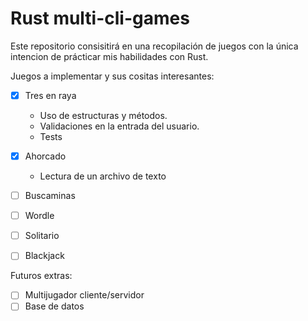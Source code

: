 # Rust multi-cli-games

Este repositorio consisitirá en una recopilación de juegos con la única intencion de prácticar mis habilidades con Rust.

Juegos a implementar y sus cositas interesantes:

- [X] Tres en raya
    - Uso de estructuras y métodos.
    - Validaciones en la entrada del usuario.
    - Tests
- [X] Ahorcado
    - Lectura de un archivo de texto
- [ ] Buscaminas
- [ ] Wordle
- [ ] Solitario
- [ ] Blackjack


Futuros extras:

- [ ] Multijugador cliente/servidor
- [ ] Base de datos